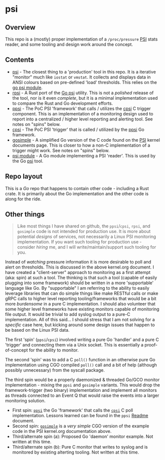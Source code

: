 # psi

## Overview

This repo is a (mostly) proper implementation of a ``/proc/pressure`` [PSI](https://www.kernel.org/doc/html/v5.4/accounting/psi.html) stats reader, and some tooling and design work around the concept.

## Contents

- [psi](cmd/psi/Readme.md) - The closest thing to a 'production' tool in this repo. It is a iterative "monitor" much like ``iostat`` or ``vmstat``. It collects and displays data in ANSI colours based on pre-defined 'load' thresholds. This relies on the [go psi module](pkg/psi/).
- [rpsi](cmd/rpsi/Readme.md) - A Rust port of the [Go psi](cmd/psi/Readme.md) utility. This is not a *polished* release of the tool, nor is it even *complete*, but it is a minimal implementation used to compare the Rust and Go development efforts.
- [ppsi](cmd/ppsi/Readme.md) - The PoC PSI 'framework' that calls / utilizes the [cpsi](cmd/cpsi/Readme.md) C trigger component. This is an implementation of a monitoring design used to report into a centralized / higher level reporting and alerting tool. See notes on "spins" below.
- [cpsi](cmd/cpsi/Readme.md) - The PoC PSI 'trigger' that is called / utilized by the [ppsi](cmd/ppsi/Readme.md) Go framework.
- [gosimple](cmd/gosimple/Readme.md) - A simplified Go version of the C code found on the [PSI](https://www.kernel.org/doc/html/v5.4/accounting/psi.html) kernel documents page. This is closer to how a non-C implementation of a trigger might work. See notes on "spins" below.
- [psi module](pkg/psi/) - A Go module implementing a PSI 'reader'. This is used by the Go [psi](cmd/psi/Readme.md) tool.

## Repo layout

This is a *Go* repo that happens to contain other code - including a Rust crate. It is primarily about the Go implementation and the other code is along for the ride.

## Other things

> Like most things I have shared on github, the ``ppsi``/``cpsi``, ``rpsi``, and ``gosimple`` code is not intended for production use. It is more about potential *designs* of services, not necessarily a Linux PSI monitoring implementation. If you want such tooling for production use - consider *hiring* me, and I will write/maintain/support such tooling for you.

Instead of *watching* pressure information it is more desirable to poll and alert on thresholds. This is discussed in the above kernel.org document. I have created a "client-server" approach to monitoring as a first attempt (aka: spin) at such a tool. The thinking is that such a tool (capable of easily plugging into some framework) should be written in a more 'supportable' language like Go. By "supportable" I am referring to the ability to easily leverage libraries that can do simple things like make RESTful calls or make gRPC calls to higher level reporting tooling/frameworks that would be a bit more *burdensome* in a pure C implementation. I should also volunteer that some higher level frameworks have existing monitors capable of monitoring file output. It would be trivial to add syslog output to a pure-C implementation. All of this said... I should stress that I am not solving for a *specific* case here, but kicking around some design issues that happen to be based on the Linux PSI data.

The first 'spin' (``ppsi``/``cpsi``) involved writing a pure Go 'handler' and a pure C 'trigger' and connecting them via a Unix socket. This is essentially a proof-of-concept for the ability to monitor.

The second 'spin' was to add a C ``poll()`` function in an otherwise pure Go implementation using CGO compiled ``poll()`` call and a bit of help (although possibly unnecessary) from the syscall package.

The third spin would be a properly daemonized & threaded Go/GCO monitor implementation - mixing the ``ppsi`` and ``gosimple`` variants. This would drop the framework-trigger (two binary) implementation and implement all monitors as threads connected to an Event Q that would raise the events into a larger monitoring solution.

- First spin: [``ppsi``](cmd/ppsi/Readme.md) the Go 'framework' that calls the [``cpsi``](cmd/cpsi/Readme.md) C poll implementation. Lessons learned can be found in the ``ppsi`` [Readme](cmd/ppsi/Readme.md) document.
- Second spin: [``gosimple``](cmd/gosimple/Readme.md) is a *very simple* CGO version of the example code in the PSI kernel.org documentation above.
- Third/alternate spin (a): Proposed Go 'daemon' monitor example. Not written at this time.
- Third/alternate spin (b): Pure C monitor that writes to syslog and is monitored by existing alterting tooling. Not written at this time.
